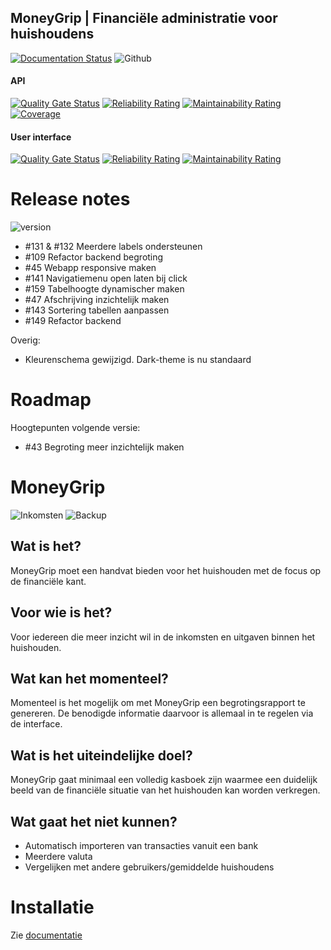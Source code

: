 ## MoneyGrip | Financiële administratie voor huishoudens

[![Documentation Status](https://readthedocs.org/projects/moneygrip/badge/?version=latest)](https://moneygrip.readthedocs.io/nl/latest/?badge=latest)
![Github](https://img.shields.io/github/license/wesmaster/moneygrip.svg?style=flat)

#### API
[![Quality Gate Status](https://sonarcloud.io/api/project_badges/measure?project=MoneyGrip_api&metric=alert_status)](https://sonarcloud.io/dashboard?id=MoneyGrip_api)
[![Reliability Rating](https://sonarcloud.io/api/project_badges/measure?project=MoneyGrip_api&metric=reliability_rating)](https://sonarcloud.io/dashboard?id=MoneyGrip_api)
[![Maintainability Rating](https://sonarcloud.io/api/project_badges/measure?project=MoneyGrip_api&metric=sqale_rating)](https://sonarcloud.io/dashboard?id=MoneyGrip_api)
[![Coverage](https://sonarcloud.io/api/project_badges/measure?project=MoneyGrip_api&metric=coverage)](https://sonarcloud.io/dashboard?id=MoneyGrip_api)

#### User interface
[![Quality Gate Status](https://sonarcloud.io/api/project_badges/measure?project=MoneyGrip_web&metric=alert_status)](https://sonarcloud.io/dashboard?id=MoneyGrip_web)
[![Reliability Rating](https://sonarcloud.io/api/project_badges/measure?project=MoneyGrip_web&metric=reliability_rating)](https://sonarcloud.io/dashboard?id=MoneyGrip_web)
[![Maintainability Rating](https://sonarcloud.io/api/project_badges/measure?project=MoneyGrip_web&metric=sqale_rating)](https://sonarcloud.io/dashboard?id=MoneyGrip_web)

# Release notes
![version](https://img.shields.io/github/tag/wesmaster/moneygrip.svg?colorB=607D8B&label=version&style=flat)
- #131 & #132 Meerdere labels ondersteunen
- #109 Refactor backend begroting
- #45 Webapp responsive maken
- #141 Navigatiemenu open laten bij click
- #159 Tabelhoogte dynamischer maken
- #47 Afschrijving inzichtelijk maken
- #143 Sortering tabellen aanpassen
- #149 Refactor backend

Overig:
- Kleurenschema gewijzigd. Dark-theme is nu standaard

# Roadmap

Hoogtepunten volgende versie:
- #43 Begroting meer inzichtelijk maken

# MoneyGrip
![Inkomsten](https://raw.github.com/wesmaster/moneygrip/develop/Inkomsten.png)
![Backup](https://raw.github.com/wesmaster/moneygrip/develop/Backup.png)
## Wat is het?
MoneyGrip moet een handvat bieden voor het huishouden met de focus op de financiële kant.

## Voor wie is het?
Voor iedereen die meer inzicht wil in de inkomsten en uitgaven binnen het huishouden.

## Wat kan het momenteel?
Momenteel is het mogelijk om met MoneyGrip een begrotingsrapport te genereren. De benodigde informatie daarvoor is allemaal in te regelen via de interface.

## Wat is het uiteindelijke doel?
MoneyGrip gaat minimaal een volledig kasboek zijn waarmee een duidelijk beeld van de financiële situatie van het huishouden kan worden verkregen.

## Wat gaat het niet kunnen?
- Automatisch importeren van transacties vanuit een bank
- Meerdere valuta
- Vergelijken met andere gebruikers/gemiddelde huishoudens

# Installatie
Zie [documentatie](https://moneygrip.readthedocs.io/nl/latest/installatie/voorbereiding.html)


